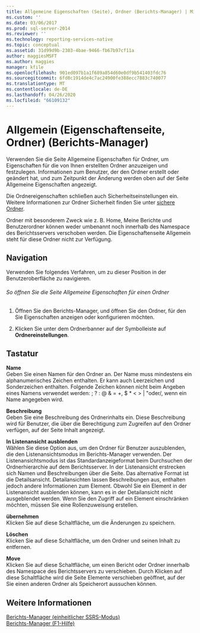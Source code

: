 ```yaml
---
title: Allgemeine Eigenschaften (Seite), Ordner (Berichts-Manager) | Microsoft-Dokumentation
ms.custom: ''
ms.date: 03/06/2017
ms.prod: sql-server-2014
ms.reviewer: ''
ms.technology: reporting-services-native
ms.topic: conceptual
ms.assetid: 31d99d9b-2303-4bae-9466-fb67b97cf11a
author: maggiesMSFT
ms.author: maggies
manager: kfile
ms.openlocfilehash: 901ed097b1a1f689a854d60e0df9b541403fdc76
ms.sourcegitcommit: 6fd8c1914de4c7ac24900fe388ecc7883c740077
ms.translationtype: MT
ms.contentlocale: de-DE
ms.lasthandoff: 04/26/2020
ms.locfileid: "66109132"
---
```

# <a name="general-properties-page-folders-report-manager"></a>Allgemein (Eigenschaftenseite, Ordner) (Berichts-Manager)
  Verwenden Sie die Seite Allgemeine Eigenschaften für Ordner, um Eigenschaften für die von Ihnen erstellten Ordner anzuzeigen und festzulegen. Informationen zum Benutzer, der den Ordner erstellt oder geändert hat, und zum Zeitpunkt der Änderung werden oben auf der Seite Allgemeine Eigenschaften angezeigt.  
  
 Die Ordnereigenschaften schließen auch Sicherheitseinstellungen ein. Weitere Informationen zur Ordner Sicherheit finden Sie unter [sichere Ordner](security/secure-folders.md).  
  
 Ordner mit besonderem Zweck wie z. B. Home, Meine Berichte und Benutzerordner können weder umbenannt noch innerhalb des Namespace des Berichtsservers verschoben werden. Die Eigenschaftenseite Allgemein steht für diese Ordner nicht zur Verfügung.  
  
## <a name="navigation"></a>Navigation  
 Verwenden Sie folgendes Verfahren, um zu dieser Position in der Benutzeroberfläche zu navigieren.  
  
###### <a name="to-open-the-general-properties-page-for-a-folder"></a>So öffnen Sie die Seite Allgemeine Eigenschaften für einen Ordner  
  
1.  Öffnen Sie den Berichts-Manager, und öffnen Sie den Ordner, für den Sie Eigenschaften anzeigen oder konfigurieren möchten.  
  
2.  Klicken Sie unter dem Ordnerbanner auf der Symbolleiste auf **Ordnereinstellungen**.  
  
## <a name="options"></a>Tastatur  
 **Name**  
 Geben Sie einen Namen für den Ordner an. Der Name muss mindestens ein alphanumerisches Zeichen enthalten. Er kann auch Leerzeichen und Sonderzeichen enthalten. Folgende Zeichen können nicht beim Angeben eines Namens verwendet werden: ; ? : \@ & = +, $ * \< > | "oder/, wenn ein Name angegeben wird.  
  
 **Beschreibung**  
 Geben Sie eine Beschreibung des Ordnerinhalts ein. Diese Beschreibung wird für Benutzer, die über die Berechtigung zum Zugreifen auf den Ordner verfügen, auf der Seite Inhalt angezeigt.  
  
 **In Listenansicht ausblenden**  
 Wählen Sie diese Option aus, um den Ordner für Benutzer auszublenden, die den Listenansichtsmodus im Berichts-Manager verwenden. Der Listenansichtsmodus ist das Standardanzeigeformat beim Durchsuchen der Ordnerhierarchie auf dem Berichtsserver. In der Listenansicht erstrecken sich Namen und Beschreibungen über die Seite. Das alternative Format ist die Detailsansicht. Detailansichten lassen Beschreibungen aus, enthalten jedoch andere Informationen zum Element. Obwohl Sie ein Element in der Listenansicht ausblenden können, kann es in der Detailansicht nicht ausgeblendet werden. Wenn Sie den Zugriff auf ein Element einschränken möchten, müssen Sie eine Rollenzuweisung erstellen.  
  
 **übernehmen**  
 Klicken Sie auf diese Schaltfläche, um die Änderungen zu speichern.  
  
 **Löschen**  
 Klicken Sie auf diese Schaltfläche, um den Ordner und seinen Inhalt zu entfernen.  
  
 **Move**  
 Klicken Sie auf diese Schaltfläche, um einen Bericht oder Ordner innerhalb des Namespace des Berichtsservers zu verschieben. Durch Klicken auf diese Schaltfläche wird die Seite Elemente verschieben geöffnet, auf der Sie einen anderen Ordner als Speicherort aussuchen können.  
  
## <a name="see-also"></a>Weitere Informationen  
 [Berichts-Manager &#40;einheitlicher SSRS-Modus&#41;](../../2014/reporting-services/report-manager-ssrs-native-mode.md)   
 [Berichts-Manager (F1-Hilfe)](../../2014/reporting-services/report-manager-f1-help.md)  
  
  
